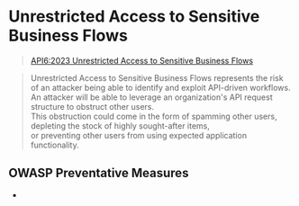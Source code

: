 # Unrestricted Access to Sensitive Business Flows  

>[API6:2023 Unrestricted Access to Sensitive Business Flows](https://university.apisec.ai/products/owasp-api-security-top-10-and-beyond/categories/2152492181/posts/2166899017)  

>Unrestricted Access to Sensitive Business Flows represents the risk of an attacker being able to identify and exploit API-driven workflows.  
>An attacker will be able to leverage an organization's API request structure to obstruct other users.  
>This obstruction could come in the form of spamming other users, depleting the stock of highly sought-after items,  
>or preventing other users from using expected application functionality.  

## OWASP Preventative Measures  

* 